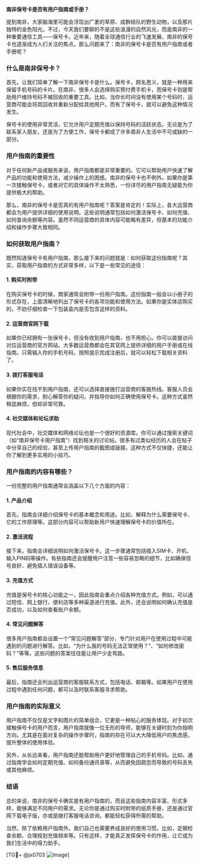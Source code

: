 **南非保号卡是否有用户指南或手册？**

提到南非，大家脑海里可能会浮现出广袤的草原、成群结队的野生动物，以及那片独特的金色阳光。不过，今天我们要聊的不是这些浪漫的自然风光，而是南非的一种重要通信工具——保号卡。近年来，随着全球通信行业的飞速发展，南非的保号卡也逐渐成为人们关注的焦点。那么问题来了：南非的保号卡是否有用户指南或者手册呢？

### 什么是南非保号卡？

首先，让我们简单了解一下南非保号卡是什么。保号卡，顾名思义，就是一种用来保留手机号码的卡片。在南非，很多人会选择购买预付费手机卡，而保号卡则是帮助用户维持号码不被回收的重要工具。比如，当你长时间没有使用某个号码时，运营商可能会将其回收并重新分配给其他用户。而有了保号卡，就可以避免这种情况发生。

保号卡的使用非常灵活，它允许用户定期充值以保持号码的活跃状态。无论是为了联系家人朋友，还是为了方便工作，保号卡都成了许多南非人生活中不可或缺的一部分。

### 用户指南的重要性

对于任何新产品或服务来说，用户指南都是非常重要的。它可以帮助用户快速了解产品的功能和使用方法，减少操作上的困惑。南非的保号卡也不例外。如果你是第一次接触保号卡，或者对它的具体操作不太熟悉，一份详尽的用户指南无疑能为你提供极大的帮助。

那么，南非的保号卡是否真的有用户指南呢？答案是肯定的！实际上，各大运营商都会为用户提供详细的使用说明。这些说明通常包括如何激活保号卡、如何充值、如何查询余额等内容。虽然不同运营商的具体内容可能略有差异，但基本的功能介绍和操作步骤大致相同。

### 如何获取用户指南？

既然知道保号卡有用户指南，那么接下来的问题就是：如何获取这份指南呢？其实，获取用户指南的方式非常多样，以下是一些常见的途径：

#### 1. **购买时附带**
   在购买保号卡的时候，商家通常会附带一份用户指南。这份指南一般会以小册子的形式存在，上面清晰地列出了保号卡的各项功能和使用方法。如果你是实体店购买的，不妨仔细检查一下包装盒内是否包含这样的资料。

#### 2. **运营商官网下载**
   如果你已经拥有一张保号卡，但没有收到用户指南，也不用担心。你可以直接访问对应运营商的官方网站。大多数运营商都会在其官网上提供详细的用户手册或在线指南。只需输入你的手机号码，按照提示完成注册后，就可以轻松下载相关资料了。

#### 3. **拨打客服电话**
   如果你实在找不到用户指南，还可以选择直接拨打运营商的客服热线。客服人员会根据你的需求，耐心解答你的疑问，并指导你如何正确使用保号卡。这种方式虽然稍显麻烦，但却非常可靠。

#### 4. **社交媒体和论坛求助**
   现代社会中，社交媒体和网络论坛也是一个很好的资源库。你可以通过搜索关键词（如“南非保号卡用户指南”）找到相关的讨论帖。很多有过类似经历的人会在帖子中分享自己的经验，甚至上传用户指南的截图或链接。这种方式不仅快捷，还能让你了解到更多实用的小技巧。

### 用户指南的内容有哪些？

一份完整的用户指南通常会涵盖以下几个方面的内容：

#### 1. **产品介绍**
   首先，指南会详细介绍保号卡的基本概念和用途。比如，解释为什么需要保号卡、它的工作原理等。这部分内容可以帮助新用户快速理解保号卡的价值所在。

#### 2. **激活流程**
   接下来，指南会详细说明如何激活保号卡。这一步骤通常包括插入SIM卡、开机、输入PIN码等操作。有些指南还会提醒用户注意一些容易忽略的细节，比如确保信号良好、避免插入错误设备等。

#### 3. **充值方式**
   充值是保号卡的核心功能之一，因此指南会重点介绍各种充值方式。例如，可以通过短信、网上银行、便利店等多种渠道进行充值。此外，还会说明如何确认充值是否成功，以及如何查看账户余额。

#### 4. **常见问题解答**
   很多用户指南都会设置一个“常见问题解答”部分，专门针对用户在使用过程中可能遇到的问题进行解答。比如，“为什么我的号码无法正常使用？”、“如何修改密码？”等等。这些问题的答案往往能让用户少走弯路。

#### 5. **售后服务信息**
   最后，指南还会列出运营商的客服联系方式，包括电话、邮箱等。如果用户在使用过程中遇到任何问题，都可以及时联系客服寻求帮助。

### 用户指南的实际意义

用户指南不仅仅是文字和图片的简单组合，它更是一种贴心的服务体现。对于初次接触保号卡的用户而言，用户指南就像一位无形的导师，能够在关键时刻为你指明方向。尤其是在面对复杂的操作步骤时，指南的存在可以大大降低用户的焦虑感，提升整体的使用体验。

另外，从长远来看，用户指南还能帮助用户更好地管理自己的手机号码。比如，通过指南学会如何定期充值、如何备份通讯录等，从而避免因疏忽而导致的号码丢失或其他麻烦。

### 结语

总的来说，南非的保号卡确实是有用户指南的，而且这些指南内容丰富、形式多样，能够满足不同用户的需求。无论你是通过购买时附带的纸质手册，还是通过官网下载电子版，亦或是拨打客服电话咨询，都能轻松获得所需的帮助。

当然，除了依赖用户指南外，我们自己也需要养成良好的使用习惯。比如，定期检查余额、合理规划充值频率等。只有这样，才能真正发挥保号卡的作用，让它成为我们生活中的得力助手。

[TG💪+ @jx0703 ![Image](https://github.com/user-attachments/assets/dbca1d08-cadb-493c-b0ec-ad6f7a83f270)]